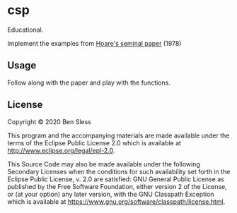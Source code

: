 # csp

Educational.

Implement the examples from [Hoare's seminal paper][#csp] (1978)

## Usage

Follow along with the paper and play with the functions.

## License

Copyright © 2020 Ben Sless

This program and the accompanying materials are made available under the
terms of the Eclipse Public License 2.0 which is available at
http://www.eclipse.org/legal/epl-2.0.

This Source Code may also be made available under the following Secondary
Licenses when the conditions for such availability set forth in the Eclipse
Public License, v. 2.0 are satisfied: GNU General Public License as published by
the Free Software Foundation, either version 2 of the License, or (at your
option) any later version, with the GNU Classpath Exception which is available
at https://www.gnu.org/software/classpath/license.html.

[#csp]: https://www.cs.cmu.edu/~crary/819-f09/Hoare78.pdf
